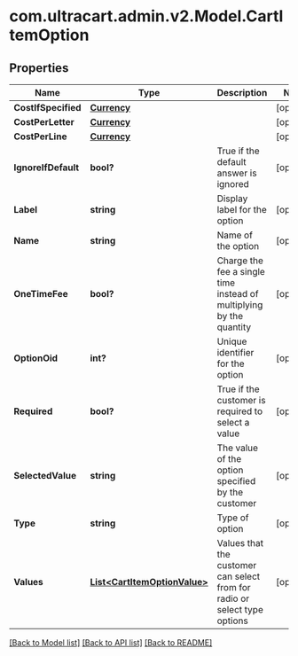 # com.ultracart.admin.v2.Model.CartItemOption
## Properties

Name | Type | Description | Notes
------------ | ------------- | ------------- | -------------
**CostIfSpecified** | [**Currency**](Currency.md) |  | [optional] 
**CostPerLetter** | [**Currency**](Currency.md) |  | [optional] 
**CostPerLine** | [**Currency**](Currency.md) |  | [optional] 
**IgnoreIfDefault** | **bool?** | True if the default answer is ignored | [optional] 
**Label** | **string** | Display label for the option | [optional] 
**Name** | **string** | Name of the option | [optional] 
**OneTimeFee** | **bool?** | Charge the fee a single time instead of multiplying by the quantity | [optional] 
**OptionOid** | **int?** | Unique identifier for the option | [optional] 
**Required** | **bool?** | True if the customer is required to select a value | [optional] 
**SelectedValue** | **string** | The value of the option specified by the customer | [optional] 
**Type** | **string** | Type of option | [optional] 
**Values** | [**List&lt;CartItemOptionValue&gt;**](CartItemOptionValue.md) | Values that the customer can select from for radio or select type options | [optional] 

[[Back to Model list]](../README.md#documentation-for-models) [[Back to API list]](../README.md#documentation-for-api-endpoints) [[Back to README]](../README.md)

